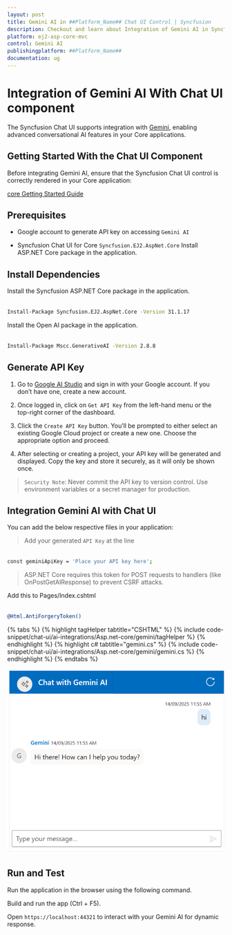 ```yaml
---
layout: post
title: Gemini AI in ##Platform_Name## Chat UI Control | Syncfusion
description: Checkout and learn about Integration of Gemini AI in Syncfusion ##Platform_Name## Chat UI control of Syncfusion Essential JS 2 and more.
platform: ej2-asp-core-mvc
control: Gemini AI
publishingplatform: ##Platform_Name##
documentation: ug
---
```


# Integration of Gemini AI With Chat UI component 

The Syncfusion Chat UI supports integration with [Gemini](https://ai.google.dev/gemini-api/docs), enabling advanced conversational AI features in your Core applications.

## Getting Started With the Chat UI Component

Before integrating Gemini AI, ensure that the Syncfusion Chat UI control is correctly rendered in your Core application:

[ core Getting Started Guide](../getting-started)

## Prerequisites

* Google account to generate API key on accessing `Gemini AI`

* Syncfusion Chat UI for Core `Syncfusion.EJ2.AspNet.Core` Install ASP.NET Core package in the application.

## Install Dependencies

Install the Syncfusion ASP.NET Core package in the application.

```bash 

Install-Package Syncfusion.EJ2.AspNet.Core -Version 31.1.17

```

Install the Open AI package in the application.

```bash 

Install-Package Mscc.GenerativeAI -Version 2.8.8

```

## Generate API Key

1. Go to [Google AI Studio](https://aistudio.google.com/app/apikey) and sign in with your Google account. If you don’t have one, create a new account. 

2. Once logged in, click on `Get API Key` from the left-hand menu or the top-right corner of the dashboard. 

3. Click the `Create API Key` button. You’ll be prompted to either select an existing Google Cloud project or create a new one. Choose the appropriate option and proceed. 

4. After selecting or creating a project, your API key will be generated and displayed. Copy the key and store it securely, as it will only be shown once.

> `Security Note`: Never commit the API key to version control. Use environment variables or a secret manager for production.

##  Integration Gemini AI with Chat UI

You can add the below respective files in your application:

> Add your generated `API Key` at the line 

```bash

const geminiApiKey = 'Place your API key here'; 

```
> ASP.NET Core requires this token for POST requests to handlers (like OnPostGetAIResponse) to prevent CSRF attacks.

Add this to Pages/Index.cshtml

```bash

@Html.AntiForgeryToken()

```

{% tabs %}
{% highlight tagHelper tabtitle="CSHTML" %}
{% include code-snippet/chat-ui/ai-integrations/Asp.net-core/gemini/tagHelper %}
{% endhighlight %}
{% highlight c# tabtitle="gemini.cs" %}
{% include code-snippet/chat-ui/ai-integrations/Asp.net-core/gemini/gemini.cs %}
{% endhighlight %}
{% endtabs %}
  
![Open AI](../../images/gemini.png)

## Run and Test 

Run the application in the browser using the following command.

Build and run the app (Ctrl + F5).

Open `https://localhost:44321` to interact with your Gemini AI for dynamic response.